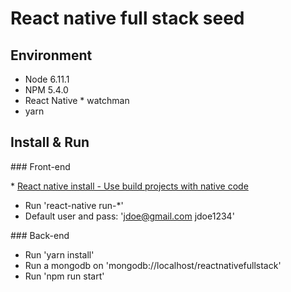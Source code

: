# React native full stack seed

## Environment

* Node 6.11.1
* NPM 5.4.0
* React Native
* watchman
* yarn

## Install & Run

### Front-end

* [React native install - Use build projects with native code](https://facebook.github.io/react-native/docs/getting-started.html)
* Run 'react-native run-*'
* Default user and pass: 'jdoe@gmail.com jdoe1234'

### Back-end

* Run 'yarn install'
* Run a mongodb on 'mongodb://localhost/reactnativefullstack'
* Run 'npm run start'
